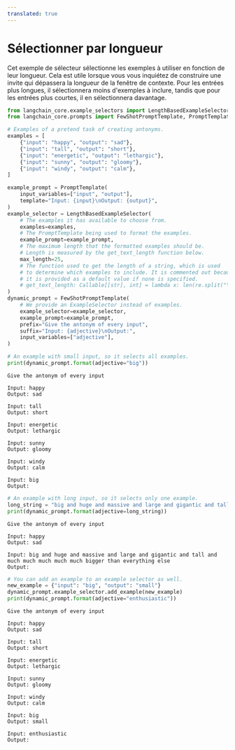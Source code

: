 ```yaml
---
translated: true
---
```


# Sélectionner par longueur

Cet exemple de sélecteur sélectionne les exemples à utiliser en fonction de leur longueur. Cela est utile lorsque vous vous inquiétez de construire une invite qui dépassera la longueur de la fenêtre de contexte. Pour les entrées plus longues, il sélectionnera moins d'exemples à inclure, tandis que pour les entrées plus courtes, il en sélectionnera davantage.

```python
from langchain_core.example_selectors import LengthBasedExampleSelector
from langchain_core.prompts import FewShotPromptTemplate, PromptTemplate

# Examples of a pretend task of creating antonyms.
examples = [
    {"input": "happy", "output": "sad"},
    {"input": "tall", "output": "short"},
    {"input": "energetic", "output": "lethargic"},
    {"input": "sunny", "output": "gloomy"},
    {"input": "windy", "output": "calm"},
]

example_prompt = PromptTemplate(
    input_variables=["input", "output"],
    template="Input: {input}\nOutput: {output}",
)
example_selector = LengthBasedExampleSelector(
    # The examples it has available to choose from.
    examples=examples,
    # The PromptTemplate being used to format the examples.
    example_prompt=example_prompt,
    # The maximum length that the formatted examples should be.
    # Length is measured by the get_text_length function below.
    max_length=25,
    # The function used to get the length of a string, which is used
    # to determine which examples to include. It is commented out because
    # it is provided as a default value if none is specified.
    # get_text_length: Callable[[str], int] = lambda x: len(re.split("\n| ", x))
)
dynamic_prompt = FewShotPromptTemplate(
    # We provide an ExampleSelector instead of examples.
    example_selector=example_selector,
    example_prompt=example_prompt,
    prefix="Give the antonym of every input",
    suffix="Input: {adjective}\nOutput:",
    input_variables=["adjective"],
)
```

```python
# An example with small input, so it selects all examples.
print(dynamic_prompt.format(adjective="big"))
```

```output
Give the antonym of every input

Input: happy
Output: sad

Input: tall
Output: short

Input: energetic
Output: lethargic

Input: sunny
Output: gloomy

Input: windy
Output: calm

Input: big
Output:
```

```python
# An example with long input, so it selects only one example.
long_string = "big and huge and massive and large and gigantic and tall and much much much much much bigger than everything else"
print(dynamic_prompt.format(adjective=long_string))
```

```output
Give the antonym of every input

Input: happy
Output: sad

Input: big and huge and massive and large and gigantic and tall and much much much much much bigger than everything else
Output:
```

```python
# You can add an example to an example selector as well.
new_example = {"input": "big", "output": "small"}
dynamic_prompt.example_selector.add_example(new_example)
print(dynamic_prompt.format(adjective="enthusiastic"))
```

```output
Give the antonym of every input

Input: happy
Output: sad

Input: tall
Output: short

Input: energetic
Output: lethargic

Input: sunny
Output: gloomy

Input: windy
Output: calm

Input: big
Output: small

Input: enthusiastic
Output:
```

